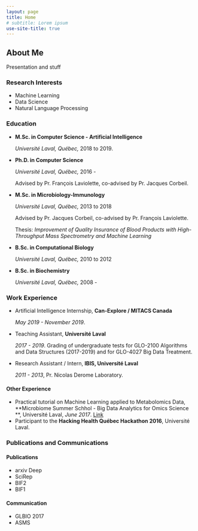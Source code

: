 ```yaml
---
layout: page
title: Home
# subtitle: Lorem ipsum
use-site-title: true
---
```


## About Me

Presentation and stuff

### Research Interests

- Machine Learning
- Data Science
- Natural Language Processing

### Education

- **M.Sc. in Computer Science - Artificial Intelligence** 
    
    *Université Laval, Québec,* 2018 to 2019.
- **Ph.D. in Computer Science** 
    
    *Université Laval, Québec,* 2016 - 
  
    Advised by Pr. François Laviolette, co-advised by Pr. Jacques Corbeil.
- **M.Sc. in Microbiology-Immunology** 
  
    *Université Laval, Québec,* 2013 to 2018
  
    Advised by Pr. Jacques Corbeil, co-advised by Pr. François Laviolette.
  
    Thesis: *Improvement of Quality Insurance of Blood Products with High-Throughput Mass Spectrometry and Machine Learning*
- **B.Sc. in Computational Biology** 
  
    *Université Laval, Québec,* 2010 to 2012
- **B.Sc. in Biochemistry** 
  
    *Université Laval, Québec,* 2008 -

### Work Experience

 - Artificial Intelligence Internship, **Can-Explore / MITACS Canada**
 
     *May 2019 - November 2019*. 
     
 - Teaching Assistant, **Université Laval**
 
     *2017 - 2019*. Grading of undergraduate tests for GLO-2100 Algorithms and Data Structures (2017-2019) and for GLO-4027 Big Data Treatment.
     
 - Research Assistant / Intern, **IBIS, Université Laval**
 
     *2011 - 2013*, Pr. Nicolas Derome Laboratory.

#### Other Experience

- Practical tutorial on Machine Learning applied to Metabolomics Data, **Microbiome Summer Schhol - Big Data Analytics for Omics Science **, Université Laval, *June 2017*. [Link](https://bioinformaticsdotca.github.io/mss_2017)
- Participant to the **Hacking Health Québec Hackathon 2016**, Université Laval.

### Publications and Communications

#### Publications

 - arxiv Deep
 - SciRep
 - BIF2
 - BIF1

#### Communication

- GLBIO 2017
- ASMS
